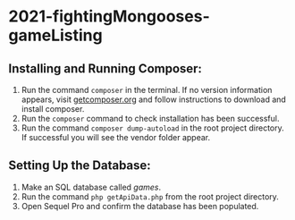 # 2021-fightingMongooses-gameListing

## Installing and Running Composer:
1. Run the command `composer` in the terminal. If no version information
appears, visit [getcomposer.org](https://getcomposer.org/download/) and 
follow instructions to download and install composer. 
2. Run the `composer` command to check installation has been 
successful.
3. Run the command `composer dump-autoload` in the root project directory. If 
successful you will see the vendor folder appear.

## Setting Up the Database:
1. Make an SQL database called *games*.
2. Run the command `php getApiData.php` from the root project directory.
3. Open Sequel Pro and confirm the database has been populated.




